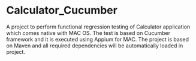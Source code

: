 # Calculator_Cucumber
A project to perform functional regression testing of Calculator application which comes native with MAC OS. The test is based on Cucumber framework and it is executed using Appium for MAC. The project is based on Maven and all required dependencies will be automatically loaded in project.
